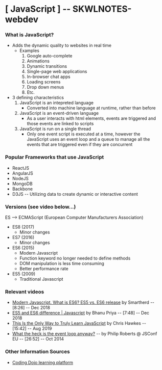 # [ JavaScript ] -- SKWLNOTES-webdev

### What is JavaScript?
* Adds the dynamic quality to websites in real time
	* Examples
		1. Google auto-complete
		2. Animations
		3. Dynamic transitions
		4. Single-page web applications
		5. In-browser chat apps
		6. Loading screens
		7. Drop down menus
		8. Etc.
* 3 defining characteristics
	1. JavaScript is an intepreted language
		* Converted into machine language at runtime, rather than before
	2. JavaScript is an event-driven language
		* As a user interacts with html elements, events are triggered and those events are linked to scripts
	3. JavaScript is run on a single thread
		* Only one event script is executed at a time, however the JavaScript uses an event loop and a queue to manage all the events that are triggered even if they are concurrent

### Popular Frameworks that use JavaScript
* ReactJS
* AngularJS
* NodeJS
* MongoDB
* Backbone
* D3JS -- Utilizing data to create dynamic or interactive content

### Versions (see video below...)
ES --> ECMAScript (European Computer Manufacturers Association)

* ES8 (2017)
	* Minor changes
* ES7 (2016)
	* Minor changes
* ES6 (2015)
	* Modern Javascript
	* Function keyword no longer needed to define methods
	* DOM manipulation is less time consuming
	* Better performance rate
* ES5 (2009)
	* Traditional Javascript

### Relevant videos
* [Modern Javascript. What is ES6? ES5 vs. ES6 release](https://www.youtube.com/watch?v=UvnXJpkg0tU) by Smartherd -- [8:26] -- Dec 2018
* [ES5 and ES6 difference | Javascript](https://www.youtube.com/watch?v=vOoixLdktf4) by Bhanu Priya -- [7:48] -- Dec 2018
* [This Is the Only Way to Truly Learn JavaScript](https://www.youtube.com/watch?v=HnXmI2UVZlU) by Chris Hawkes -- [15:42] -- Aug 2019
* [What the heck is the event loop anyway?](https://www.youtube.com/watch?v=8aGhZQkoFbQ) -- by Philip Roberts @ JSConf EU -- [26:52] -- Oct 2014

### Other Information Sources
* [Coding Dojo learning platform](https://www.codingdojo.com/)

